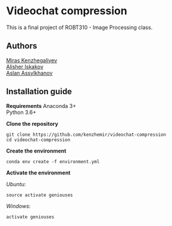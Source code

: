 # Videochat compression
This is a final project of ROBT310 - Image Processing class.  

## Authors
[Miras Kenzhegaliyev](https://github.com/kenzhemir)  
[Alisher Iskakov](https://github.com/alisheriskakov)  
[Aslan Assylkhanov](https://github.com/AssylkhanovAslan)  


## Installation guide


**Requirements**
Anaconda 3+  
Python 3.6+  
  
**Clone the repository**
```
git clone https://github.com/kenzhemir/videochat-compression
cd videochat-compression
```

**Create the environment**
```
conda env create -f environment.yml
```

**Activate the environment**

_Ubuntu_:
```
source activate geniouses
```
_Windows_:
```
activate geniouses
```
